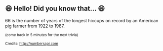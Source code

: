 ## :smile: Hello! Did you know that... :smile:
66 is the number of years of the longest hiccups on record by an American pig farmer from 1922 to 1987.

<sup>(come back in 5 minutes for the next trivia)</sup>


<sup>Credits: http://numbersapi.com</sup>
